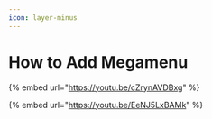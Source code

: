 ```yaml
---
icon: layer-minus
---
```


# How to Add Megamenu

{% embed url="https://youtu.be/cZrynAVDBxg" %}

{% embed url="https://youtu.be/EeNJ5LxBAMk" %}
